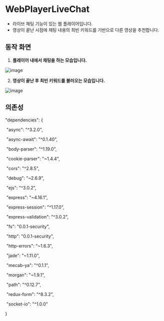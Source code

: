 # WebPlayerLiveChat

- 라이브 채팅 기능이 있는 웹 플레이어입니다.
- 영상이 끝난 시점에 채팅 내용의 최빈 키워드를 기반으로 다른 영상을 추천합니다.





## 동작 화면



1. **플레이어 내에서 채팅을 하는 모습입니다.**

![image](https://user-images.githubusercontent.com/31204271/78541918-5a2f4780-7831-11ea-9a7f-5bf9dd92b75c.png)



2. **영상이 끝난 후 최빈 키워드를 불러오는 모습입니다.**

![image](https://user-images.githubusercontent.com/31204271/78542067-95ca1180-7831-11ea-9b11-18ef6a155769.png)





## 의존성

  "dependencies": {

​    "async": "^3.2.0",

​    "async-await": "^0.1.40",

​    "body-parser": "^1.19.0",

​    "cookie-parser": "~1.4.4",

​    "cors": "^2.8.5",

​    "debug": "~2.6.9",

​    "ejs": "^3.0.2",

​    "express": "~4.16.1",

​    "express-session": "^1.17.0",

​    "express-validation": "^3.0.2",

​    "fs": "0.0.1-security",

​    "http": "0.0.1-security",

​    "http-errors": "~1.6.3",

​    "jade": "~1.11.0",

​    "mecab-ya": "^0.1.1",

​    "morgan": "~1.9.1",

​    "path": "^0.12.7",

​    "redux-form": "^8.3.2",

​    "socket-io": "^1.0.0"

  }
